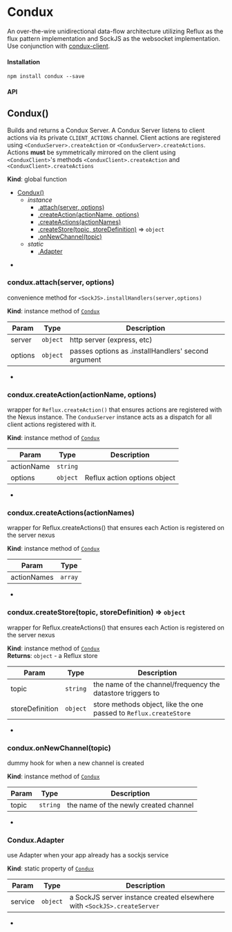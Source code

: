# Condux

An over-the-wire unidirectional data-flow architecture utilizing Reflux as the flux pattern implementation and SockJS as the websocket implementation. Use conjunction with [condux-client](https://github.com/epferrari/condux-client).

#### Installation

	npm install condux --save


#### API
<a name="Condux"></a>
## Condux()
Builds and returns a Condux Server. A Condux Server listens to client actions via its private `CLIENT_ACTIONS`
channel. Client actions are registered using `<ConduxServer>.createAction` or `<ConduxServer>.createActions`.
Actions __must__ be symmetrically mirrored on the client using `<ConduxClient>`'s methods
`<ConduxClient>.createAction` and `<ConduxClient>.createActions`

**Kind**: global function  

* [Condux()](#Condux)
  * _instance_
    * [.attach(server, options)](#Condux+attach)
    * [.createAction(actionName, options)](#Condux+createAction)
    * [.createActions(actionNames)](#Condux+createActions)
    * [.createStore(topic, storeDefinition)](#Condux+createStore) ⇒ <code>object</code>
    * [.onNewChannel(topic)](#Condux+onNewChannel)
  * _static_
    * [.Adapter](#Condux.Adapter)


-

<a name="Condux+attach"></a>
### condux.attach(server, options)
convenience method for `<SockJS>.installHandlers(server,options)`

**Kind**: instance method of <code>[Condux](#Condux)</code>  

| Param | Type | Description |
| --- | --- | --- |
| server | <code>object</code> | http server (express, etc) |
| options | <code>object</code> | passes options as <SockJS>.installHandlers' second argument |


-

<a name="Condux+createAction"></a>
### condux.createAction(actionName, options)
wrapper for `Reflux.createAction()` that ensures actions are registered with the
Nexus instance. The `ConduxServer` instance acts as a dispatch for all client actions
registered with it.

**Kind**: instance method of <code>[Condux](#Condux)</code>  

| Param | Type | Description |
| --- | --- | --- |
| actionName | <code>string</code> |  |
| options | <code>object</code> | Reflux action options object |


-

<a name="Condux+createActions"></a>
### condux.createActions(actionNames)
wrapper for Reflux.createActions() that ensures each Action is registered on the server nexus

**Kind**: instance method of <code>[Condux](#Condux)</code>  

| Param | Type |
| --- | --- |
| actionNames | <code>array</code> | 


-

<a name="Condux+createStore"></a>
### condux.createStore(topic, storeDefinition) ⇒ <code>object</code>
wrapper for Reflux.createActions() that ensures each Action is registered on the server nexus

**Kind**: instance method of <code>[Condux](#Condux)</code>  
**Returns**: <code>object</code> - a Reflux store  

| Param | Type | Description |
| --- | --- | --- |
| topic | <code>string</code> | the name of the channel/frequency the datastore triggers to |
| storeDefinition | <code>object</code> | store methods object, like the one passed to `Reflux.createStore` |


-

<a name="Condux+onNewChannel"></a>
### condux.onNewChannel(topic)
dummy hook for when a new channel is created

**Kind**: instance method of <code>[Condux](#Condux)</code>  

| Param | Type | Description |
| --- | --- | --- |
| topic | <code>string</code> | the name of the newly created channel |


-

<a name="Condux.Adapter"></a>
### Condux.Adapter
use Adapter when your app already has a sockjs service

**Kind**: static property of <code>[Condux](#Condux)</code>  

| Param | Type | Description |
| --- | --- | --- |
| service | <code>object</code> | a SockJS server instance created elsewhere with `<SockJS>.createServer` |


-

